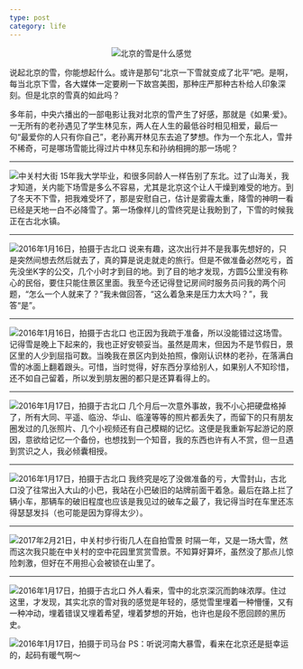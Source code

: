 ```yaml
---
type: post
category: life
---
```


<center>
<img src="http://p1.bqimg.com/567571/fa5cda963ca20242.jpg" alt="北京的雪是什么感觉">
</center>

说起北京的雪，你能想起什么。或许是那句“北京一下雪就变成了北平”吧。是啊，每当北京下雪，各大媒体一定要刷一下故宫美图，那种庄严那种古朴给人印象深刻。但是北京的雪真的如此吗？

多年前，中央六播出的一部电影让我对北京的雪产生了好感，那就是《如果·爱》。一无所有的老孙遇见了学生林见东，两人在人生的最低谷时相见相爱，最后一句“最爱你的人只有你自己”，老孙离开林见东去追了梦想。作为一个东北人，雪并不稀奇，可是哪场雪能比得过片中林见东和孙纳相拥的那一场呢？

---

![中关村大街](http://ww1.sinaimg.cn/mw690/89d0a2e1gy1fcyi0ayjm0j21kw0wfb2c)
15年我大学毕业，和很多同龄人一样告别了东北。过了山海关，我才知道，关内能下场雪是多么不容易，尤其是北京这个让人干燥到难受的地方。到了冬天不下雪，把我难受坏了，那是安慰自己，估计是雾霾太重，降雪的神明一看已经是天地一白不必降雪了。第一场像样儿的雪终究是让我盼到了，下雪的时候我正在古北水镇。

---

![2016年1月16日，拍摄于古北口](http://ww1.sinaimg.cn/mw690/89d0a2e1gy1fcyj0pgxyoj20zk0nqach)
说来有趣，这次出行并不是我事先想好的，只是突然间想去然后就去了，真的算是说走就走的旅行。但是不做准备必然吃亏，首先没坐K字的公交，几个小时才到目的地。到了目的地才发现，方圆5公里没有称心的民俗，要住只能住景区里面。我至今还记得登记房间时服务员问我的两个问题，“怎么一个人就来了？”我未做回答，“这么着急来是压力太大吗？”，我答“是”。

---

![2016年1月16日，拍摄于古北口](http://ww1.sinaimg.cn/mw690/89d0a2e1gy1fcyj0pdfz0j20zk0nqtae)
也正因为我疏于准备，所以没能错过这场雪。记得雪是晚上下起来的，我也正好安顿妥当。虽然是周末，但因为不是节假日，景区里的人少到屈指可数。当晚我在景区内到处拍照，像刚认识林的老孙，在落满白雪的冰面上翻着跟头。可惜，当时觉得，好东西分享给别人，如果别人不知珍惜，还不如自己留着，所以发到朋友圈的都只是还算看得上的。

---

![2016年1月17日，拍摄于古北口](http://ww1.sinaimg.cn/mw690/89d0a2e1gy1fcyj440vpuj21kw16okjs)
几个月后一次意外事故，我不小心把硬盘格掉了，所有大同、平遥、临汾、华山、临潼等等的照片都丢失了，而留下的只有朋友圈发过的几张照片、几个小视频还有自己模糊的记忆。这便是我重新写起游记的原因，意欲给记忆一个备份，也想找到一个知音，我的东西也许有人不赏，但一旦遇到赏识之人，我必倾囊相授。

---
![2016年1月17日，拍摄于古北口](http://ww1.sinaimg.cn/mw690/89d0a2e1gy1fcyi7ejym9j21kw16o1l3)
我终究是吃了没做准备的亏，大雪封山，古北口没了往常出入大山的小巴，我站在小巴破旧的站牌前面干着急。最后在路上拦了辆小车，那辆车的破旧程度也应该是我见过的破车之最了，我记得当时在车里还冻得瑟瑟发抖（也可能是因为穿得太少）。

---
![2017年2月21日，中关村步行街几人在自拍雪景](http://ww1.sinaimg.cn/mw690/89d0a2e1gy1fcyi1m5oelj21kw0tsnpf)
时隔一年，又是一场大雪，然而这次我只能在中关村的空中花园里赏赏雪景。不知算好算坏，虽然没了那点儿惊险刺激，但好在不用担心会被锁在山里了。

---
![2016年1月17日，拍摄于古北口](http://ww1.sinaimg.cn/mw690/89d0a2e1gy1fcyi7n5d6dj21kw16o1l3)
外人看来，雪中的北京深沉而韵味浓厚。住过这里，才发现，其实北京的雪对我的感觉是年轻的，感觉雪里埋着一种懵懂，又有一种冲动，埋着错误又埋着希望，埋着梦想的开始，也许也是段不愿回顾的黑历史。

![2016年1月17日，拍摄于司马台](http://ww1.sinaimg.cn/mw690/89d0a2e1gy1fcyi7vstj2j21kw23vkjs)
PS：听说河南大暴雪，看来在北京还是挺幸运的，起码有暖气啊～

